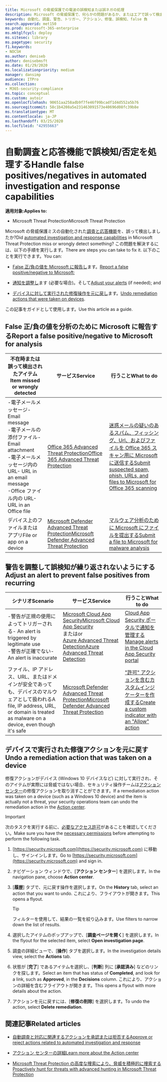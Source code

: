 ```yaml
---
title: Microsoft の脅威保護での電波の誤検知または誤ネガの処理
description: Microsoft の脅威保護で、何らかの問題があるか、またはエアで誤って検出されましたか? 分析のために誤検知または誤検知を Microsoft に送信する方法について説明します。
keywords: 自動化、調査、警告、トリガー、アクション、修復、誤検知、false 負
search.appverid: met150
ms.prod: microsoft-365-enterprise
ms.mktglfcycl: deploy
ms.sitesec: library
ms.pagetype: security
f1.keywords:
- NOCSH
ms.author: deniseb
author: denisebmsft
ms.date: 01/29/2020
ms.localizationpriority: medium
manager: dansimp
audience: ITPro
ms.collection:
- M365-security-compliance
ms.topic: conceptual
ms.custom: autoir
ms.openlocfilehash: 90651aa258adb9f7fe46f99bcadf1d4d552a5b76
ms.sourcegitcommit: 58c1b4208a5e231463091573e40696d08fc39b8e
ms.translationtype: MT
ms.contentlocale: ja-JP
ms.lasthandoff: 03/25/2020
ms.locfileid: "42955663"
---
```

# <a name="handle-false-positivesnegatives-in-automated-investigation-and-response-capabilities"></a><span data-ttu-id="00b9d-105">自動調査と応答機能で誤検知/否定を処理する</span><span class="sxs-lookup"><span data-stu-id="00b9d-105">Handle false positives/negatives in automated investigation and response capabilities</span></span>

<span data-ttu-id="00b9d-106">**適用対象:**</span><span class="sxs-lookup"><span data-stu-id="00b9d-106">**Applies to:**</span></span>
- <span data-ttu-id="00b9d-107">Microsoft Threat Protection</span><span class="sxs-lookup"><span data-stu-id="00b9d-107">Microsoft Threat Protection</span></span>

<span data-ttu-id="00b9d-108">Microsoft の脅威保護ミスの自動化された[調査と応答機能](mtp-autoir.md)を、誤って検出しましたか?</span><span class="sxs-lookup"><span data-stu-id="00b9d-108">Did [automated investigation and response capabilities](mtp-autoir.md) in Microsoft Threat Protection miss or wrongly detect something?</span></span> <span data-ttu-id="00b9d-109">この問題を解決するには、以下の手順を実行します。</span><span class="sxs-lookup"><span data-stu-id="00b9d-109">There are steps you can take to fix it.</span></span> <span data-ttu-id="00b9d-110">以下のことを実行できます。</span><span class="sxs-lookup"><span data-stu-id="00b9d-110">You can:</span></span>

- <span data-ttu-id="00b9d-111">[False 正/負の値を Microsoft に報告し](#report-a-false-positivenegative-to-microsoft-for-analysis)ます。</span><span class="sxs-lookup"><span data-stu-id="00b9d-111">[Report a false positive/negative to Microsoft](#report-a-false-positivenegative-to-microsoft-for-analysis);</span></span>

- <span data-ttu-id="00b9d-112">[通知を調整し](#adjust-an-alert-to-prevent-false-positives-from-recurring)ます (必要な場合)。そして</span><span class="sxs-lookup"><span data-stu-id="00b9d-112">[Adjust your alerts](#adjust-an-alert-to-prevent-false-positives-from-recurring) (if needed); and</span></span> 

- <span data-ttu-id="00b9d-113">[デバイスに対して実行された修復操作を元に戻し](#undo-a-remediation-action-that-was-taken-on-a-device)ます。</span><span class="sxs-lookup"><span data-stu-id="00b9d-113">[Undo remediation actions that were taken on devices](#undo-a-remediation-action-that-was-taken-on-a-device).</span></span> 

<span data-ttu-id="00b9d-114">この記事をガイドとして使用します。</span><span class="sxs-lookup"><span data-stu-id="00b9d-114">Use this article as a guide.</span></span> 

## <a name="report-a-false-positivenegative-to-microsoft-for-analysis"></a><span data-ttu-id="00b9d-115">False 正/負の値を分析のために Microsoft に報告する</span><span class="sxs-lookup"><span data-stu-id="00b9d-115">Report a false positive/negative to Microsoft for analysis</span></span>

|<span data-ttu-id="00b9d-116">不在時または誤って検出されたアイテム</span><span class="sxs-lookup"><span data-stu-id="00b9d-116">Item missed or wrongly detected</span></span> |<span data-ttu-id="00b9d-117">サービス</span><span class="sxs-lookup"><span data-stu-id="00b9d-117">Service</span></span>  |<span data-ttu-id="00b9d-118">行うこと</span><span class="sxs-lookup"><span data-stu-id="00b9d-118">What to do</span></span>  |
|---------|---------|---------|
|<span data-ttu-id="00b9d-119">-電子メールメッセージ</span><span class="sxs-lookup"><span data-stu-id="00b9d-119">- Email message</span></span> <br/><span data-ttu-id="00b9d-120">-電子メールの添付ファイル</span><span class="sxs-lookup"><span data-stu-id="00b9d-120">- Email attachment</span></span> <br/><span data-ttu-id="00b9d-121">-電子メールメッセージ内の URL</span><span class="sxs-lookup"><span data-stu-id="00b9d-121">- URL in an email message</span></span><br/><span data-ttu-id="00b9d-122">-Office ファイル内の URL</span><span class="sxs-lookup"><span data-stu-id="00b9d-122">- URL in an Office file</span></span>      |[<span data-ttu-id="00b9d-123">Office 365 Advanced Threat Protection</span><span class="sxs-lookup"><span data-stu-id="00b9d-123">Office 365 Advanced Threat Protection</span></span>](https://docs.microsoft.com/microsoft-365/security/office-365-security/office-365-atp)        |[<span data-ttu-id="00b9d-124">迷惑メールの疑いのあるスパム、フィッシング、Url、およびファイルを Office 365 スキャン用に Microsoft に送信する</span><span class="sxs-lookup"><span data-stu-id="00b9d-124">Submit suspected spam, phish, URLs, and files to Microsoft for Office 365 scanning</span></span>](https://docs.microsoft.com/microsoft-365/security/office-365-security/admin-submission)         |
|<span data-ttu-id="00b9d-125">デバイス上のファイルまたはアプリ</span><span class="sxs-lookup"><span data-stu-id="00b9d-125">File or app on a device</span></span>    |[<span data-ttu-id="00b9d-126">Microsoft Defender Advanced Threat Protection</span><span class="sxs-lookup"><span data-stu-id="00b9d-126">Microsoft Defender Advanced Threat Protection</span></span>](https://docs.microsoft.com/windows/security/threat-protection)         |[<span data-ttu-id="00b9d-127">マルウェア分析のために Microsoft にファイルを提出する</span><span class="sxs-lookup"><span data-stu-id="00b9d-127">Submit a file to Microsoft for malware analysis</span></span>](https://www.microsoft.com/wdsi/filesubmission)         |

## <a name="adjust-an-alert-to-prevent-false-positives-from-recurring"></a><span data-ttu-id="00b9d-128">警告を調整して誤検知が繰り返されないようにする</span><span class="sxs-lookup"><span data-stu-id="00b9d-128">Adjust an alert to prevent false positives from recurring</span></span>

|<span data-ttu-id="00b9d-129">シナリオ</span><span class="sxs-lookup"><span data-stu-id="00b9d-129">Scenario</span></span> |<span data-ttu-id="00b9d-130">サービス</span><span class="sxs-lookup"><span data-stu-id="00b9d-130">Service</span></span> |<span data-ttu-id="00b9d-131">行うこと</span><span class="sxs-lookup"><span data-stu-id="00b9d-131">What to do</span></span> |
|--------|--------|--------|
|<span data-ttu-id="00b9d-132">-警告が正規の使用によってトリガーされる</span><span class="sxs-lookup"><span data-stu-id="00b9d-132">- An alert is triggered by legitimate use</span></span> <br/><span data-ttu-id="00b9d-133">-警告が正確でない</span><span class="sxs-lookup"><span data-stu-id="00b9d-133">- An alert is inaccurate</span></span>    |[<span data-ttu-id="00b9d-134">Microsoft Cloud App Security</span><span class="sxs-lookup"><span data-stu-id="00b9d-134">Microsoft Cloud App Security</span></span>](https://docs.microsoft.com/cloud-app-security)<br/> <span data-ttu-id="00b9d-135">または</span><span class="sxs-lookup"><span data-stu-id="00b9d-135">or</span></span> <br/>[<span data-ttu-id="00b9d-136">Azure Advanced Threat Detection</span><span class="sxs-lookup"><span data-stu-id="00b9d-136">Azure Advanced Threat Detection</span></span>](https://docs.microsoft.com/azure/security/fundamentals/threat-detection)         |[<span data-ttu-id="00b9d-137">Cloud App Security ポータルで通知を管理する</span><span class="sxs-lookup"><span data-stu-id="00b9d-137">Manage alerts in the Cloud App Security portal</span></span>](https://docs.microsoft.com/cloud-app-security/managing-alerts)         |
|<span data-ttu-id="00b9d-138">ファイル、IP アドレス、URL、またはドメインが安全であっても、デバイスのマルウェアとして扱われる</span><span class="sxs-lookup"><span data-stu-id="00b9d-138">A file, IP address, URL, or domain is treated as malware on a device, even though it's safe</span></span>|[<span data-ttu-id="00b9d-139">Microsoft Defender Advanced Threat Protection</span><span class="sxs-lookup"><span data-stu-id="00b9d-139">Microsoft Defender Advanced Threat Protection</span></span>](https://docs.microsoft.com/windows/security/threat-protection) |[<span data-ttu-id="00b9d-140">"許可" アクションを含むカスタムインジケーターを作成する</span><span class="sxs-lookup"><span data-stu-id="00b9d-140">Create a custom indicator with an "Allow" action</span></span>](https://docs.microsoft.com/windows/security/threat-protection/microsoft-defender-atp/manage-indicators) |


## <a name="undo-a-remediation-action-that-was-taken-on-a-device"></a><span data-ttu-id="00b9d-141">デバイスで実行された修復アクションを元に戻す</span><span class="sxs-lookup"><span data-stu-id="00b9d-141">Undo a remediation action that was taken on a device</span></span>

<span data-ttu-id="00b9d-142">修復アクションがデバイス (Windows 10 デバイスなど) に対して実行され、そのアイテムが実際には脅威ではない場合、セキュリティ操作チームは[アクションセンター](mtp-action-center.md)の修復アクションを取り消すことができます。</span><span class="sxs-lookup"><span data-stu-id="00b9d-142">If a remediation action was taken on a device (such as a Windows 10 device) and the item is actually not a threat, your security operations team can undo the remediation action in the [Action center](mtp-action-center.md).</span></span>

> [!IMPORTANT]
> <span data-ttu-id="00b9d-143">次のタスクを実行する前に、[必要なアクセス許可](mtp-action-center.md#required-permissions-for-action-center-tasks)があることを確認してください。</span><span class="sxs-lookup"><span data-stu-id="00b9d-143">Make sure you have the [necessary permissions](mtp-action-center.md#required-permissions-for-action-center-tasks) before attempting to perform the following task.</span></span>

1. <span data-ttu-id="00b9d-144">[https://security.microsoft.com](https://security.microsoft.com) に移動し、サインインします。</span><span class="sxs-lookup"><span data-stu-id="00b9d-144">Go to [https://security.microsoft.com](https://security.microsoft.com) and sign in.</span></span> 

2. <span data-ttu-id="00b9d-145">ナビゲーション ウィンドウで、[**アクション センター**] を選択します。</span><span class="sxs-lookup"><span data-stu-id="00b9d-145">In the navigation pane, choose **Action center**.</span></span> 

3. <span data-ttu-id="00b9d-146">[**履歴**] タブで、元に戻す操作を選択します。</span><span class="sxs-lookup"><span data-stu-id="00b9d-146">On the **History** tab, select an action that you want to undo.</span></span> <span data-ttu-id="00b9d-147">これにより、フライアウトが開きます。</span><span class="sxs-lookup"><span data-stu-id="00b9d-147">This opens a flyout.</span></span><br/>
    > [!TIP]
    > <span data-ttu-id="00b9d-148">フィルターを使用して、結果の一覧を絞り込みます。</span><span class="sxs-lookup"><span data-stu-id="00b9d-148">Use filters to narrow down the list of results.</span></span> 

4. <span data-ttu-id="00b9d-149">選択したアイテムのポップアップで、[**調査ページを開く**] を選択します。</span><span class="sxs-lookup"><span data-stu-id="00b9d-149">In the flyout for the selected item, select **Open investigation page**.</span></span>

5. <span data-ttu-id="00b9d-150">調査の詳細ビューで、[**操作**] タブを選択します。</span><span class="sxs-lookup"><span data-stu-id="00b9d-150">In the investigation details view, select the **Actions** tab.</span></span>

6. <span data-ttu-id="00b9d-151">状態が [**完了**] であるアイテムを選択し、[**判断**] 列に [**承認済み**] などのリンクを探します。</span><span class="sxs-lookup"><span data-stu-id="00b9d-151">Select an item that has status of **Completed**, and look for a link, such as **Approved**, in the **Decisions** column.</span></span> <span data-ttu-id="00b9d-152">これにより、アクションの詳細を含むフライアウトが開きます。</span><span class="sxs-lookup"><span data-stu-id="00b9d-152">This opens a flyout with more details about the action.</span></span>

7. <span data-ttu-id="00b9d-153">アクションを元に戻すには、[**修復の削除**] を選択します。</span><span class="sxs-lookup"><span data-stu-id="00b9d-153">To undo the action, select **Delete remediation**.</span></span>

## <a name="related-articles"></a><span data-ttu-id="00b9d-154">関連記事</span><span class="sxs-lookup"><span data-stu-id="00b9d-154">Related articles</span></span>

- [<span data-ttu-id="00b9d-155">自動調査と対応に関連するアクションを承認または拒否する</span><span class="sxs-lookup"><span data-stu-id="00b9d-155">Approve or reject actions related to automated investigation and response</span></span>](mtp-autoir-actions.md)

- [<span data-ttu-id="00b9d-156">アクション センターの詳細</span><span class="sxs-lookup"><span data-stu-id="00b9d-156">Learn more about the Action center</span></span>](mtp-action-center.md)

- [<span data-ttu-id="00b9d-157">Microsoft Threat Protection の高度な捜索により、脅威を積極的に捜索する</span><span class="sxs-lookup"><span data-stu-id="00b9d-157">Proactively hunt for threats with advanced hunting in Microsoft Threat Protection</span></span>](advanced-hunting-overview.md)
